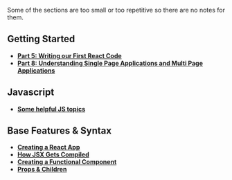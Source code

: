 Some of the sections are too small or too repetitive so there are no notes for them.

## Getting Started

- **[Part 5: Writing our First React Code](https://github.com/LauraAubin/All-things-FED-and-Rails/blob/master/Udemy%20React%20Course/Notes/1.5.md)**
- **[Part 8: Understanding Single Page Applications and Multi Page Applications](https://github.com/LauraAubin/All-things-FED-and-Rails/blob/master/Udemy%20React%20Course/Notes/1.8.md)**

## Javascript
- **[Some helpful JS topics](https://github.com/LauraAubin/All-things-FED-and-Rails/blob/master/Udemy%20React%20Course/Notes/2.md)**

## Base Features & Syntax
- **[Creating a React App](https://github.com/LauraAubin/All-things-FED-and-Rails/blob/master/Udemy%20React%20Course/Notes/3.1.md)**
- **[How JSX Gets Compiled](https://github.com/LauraAubin/All-things-FED-and-Rails/blob/master/Udemy%20React%20Course/Notes/3.2.md)**
- **[Creating a Functional Component](https://github.com/LauraAubin/All-things-FED-and-Rails/blob/master/Udemy%20React%20Course/Notes/3.3.md)**
- **[Props & Children](https://github.com/LauraAubin/All-things-FED-and-Rails/blob/master/Udemy%20React%20Course/Notes/3.4.md)**
